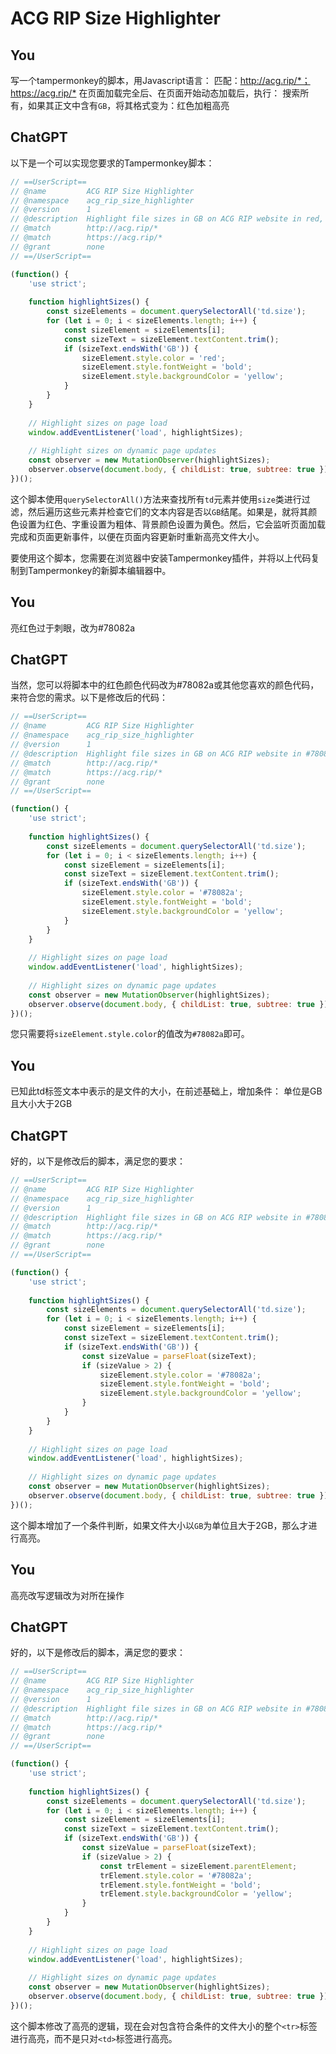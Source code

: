 # ACG RIP Size Highlighter

## You

写一个tampermonkey的脚本，用Javascript语言：
匹配：<http://acg.rip/*；https://acg.rip/*>
在页面加载完全后、在页面开始动态加载后，执行：
搜索所有<td class="size">，如果其正文中含有`GB`，将其格式变为：红色加粗高亮

## ChatGPT

以下是一个可以实现您要求的Tampermonkey脚本：

```javascript
// ==UserScript==
// @name         ACG RIP Size Highlighter
// @namespace    acg_rip_size_highlighter
// @version      1
// @description  Highlight file sizes in GB on ACG RIP website in red, bold and with yellow background color. 
// @match        http://acg.rip/*
// @match        https://acg.rip/*
// @grant        none
// ==/UserScript==

(function() {
    'use strict';
    
    function highlightSizes() {
        const sizeElements = document.querySelectorAll('td.size');
        for (let i = 0; i < sizeElements.length; i++) {
            const sizeElement = sizeElements[i];
            const sizeText = sizeElement.textContent.trim();
            if (sizeText.endsWith('GB')) {
                sizeElement.style.color = 'red';
                sizeElement.style.fontWeight = 'bold';
                sizeElement.style.backgroundColor = 'yellow';
            }
        }
    }
    
    // Highlight sizes on page load
    window.addEventListener('load', highlightSizes);
    
    // Highlight sizes on dynamic page updates
    const observer = new MutationObserver(highlightSizes);
    observer.observe(document.body, { childList: true, subtree: true });
})();
```

这个脚本使用`querySelectorAll()`方法来查找所有`td`元素并使用`size`类进行过滤，然后遍历这些元素并检查它们的文本内容是否以`GB`结尾。如果是，就将其颜色设置为红色、字重设置为粗体、背景颜色设置为黄色。然后，它会监听页面加载完成和页面更新事件，以便在页面内容更新时重新高亮文件大小。

要使用这个脚本，您需要在浏览器中安装Tampermonkey插件，并将以上代码复制到Tampermonkey的新脚本编辑器中。

## You

亮红色过于刺眼，改为#78082a

## ChatGPT

当然，您可以将脚本中的红色颜色代码改为#78082a或其他您喜欢的颜色代码，来符合您的需求。以下是修改后的代码：

```javascript
// ==UserScript==
// @name         ACG RIP Size Highlighter
// @namespace    acg_rip_size_highlighter
// @version      1
// @description  Highlight file sizes in GB on ACG RIP website in #78082a color, bold and with yellow background color. 
// @match        http://acg.rip/*
// @match        https://acg.rip/*
// @grant        none
// ==/UserScript==

(function() {
    'use strict';
    
    function highlightSizes() {
        const sizeElements = document.querySelectorAll('td.size');
        for (let i = 0; i < sizeElements.length; i++) {
            const sizeElement = sizeElements[i];
            const sizeText = sizeElement.textContent.trim();
            if (sizeText.endsWith('GB')) {
                sizeElement.style.color = '#78082a';
                sizeElement.style.fontWeight = 'bold';
                sizeElement.style.backgroundColor = 'yellow';
            }
        }
    }
    
    // Highlight sizes on page load
    window.addEventListener('load', highlightSizes);
    
    // Highlight sizes on dynamic page updates
    const observer = new MutationObserver(highlightSizes);
    observer.observe(document.body, { childList: true, subtree: true });
})();
```

您只需要将`sizeElement.style.color`的值改为`#78082a`即可。

## You

已知此td标签文本中表示的是文件的大小，在前述基础上，增加条件：
单位是GB且大小大于2GB

## ChatGPT

好的，以下是修改后的脚本，满足您的要求：

```javascript
// ==UserScript==
// @name         ACG RIP Size Highlighter
// @namespace    acg_rip_size_highlighter
// @version      1
// @description  Highlight file sizes in GB on ACG RIP website in #78082a color, bold and with yellow background color, if they are larger than 2GB. 
// @match        http://acg.rip/*
// @match        https://acg.rip/*
// @grant        none
// ==/UserScript==

(function() {
    'use strict';
    
    function highlightSizes() {
        const sizeElements = document.querySelectorAll('td.size');
        for (let i = 0; i < sizeElements.length; i++) {
            const sizeElement = sizeElements[i];
            const sizeText = sizeElement.textContent.trim();
            if (sizeText.endsWith('GB')) {
                const sizeValue = parseFloat(sizeText);
                if (sizeValue > 2) {
                    sizeElement.style.color = '#78082a';
                    sizeElement.style.fontWeight = 'bold';
                    sizeElement.style.backgroundColor = 'yellow';
                }
            }
        }
    }
    
    // Highlight sizes on page load
    window.addEventListener('load', highlightSizes);
    
    // Highlight sizes on dynamic page updates
    const observer = new MutationObserver(highlightSizes);
    observer.observe(document.body, { childList: true, subtree: true });
})();
```

这个脚本增加了一个条件判断，如果文件大小以`GB`为单位且大于2GB，那么才进行高亮。

## You

高亮改写逻辑改为对所在<tr>操作

## ChatGPT

好的，以下是修改后的脚本，满足您的要求：

```javascript
// ==UserScript==
// @name         ACG RIP Size Highlighter
// @namespace    acg_rip_size_highlighter
// @version      1
// @description  Highlight file sizes in GB on ACG RIP website in #78082a color, bold and with yellow background color, if they are larger than 2GB. 
// @match        http://acg.rip/*
// @match        https://acg.rip/*
// @grant        none
// ==/UserScript==

(function() {
    'use strict';
    
    function highlightSizes() {
        const sizeElements = document.querySelectorAll('td.size');
        for (let i = 0; i < sizeElements.length; i++) {
            const sizeElement = sizeElements[i];
            const sizeText = sizeElement.textContent.trim();
            if (sizeText.endsWith('GB')) {
                const sizeValue = parseFloat(sizeText);
                if (sizeValue > 2) {
                    const trElement = sizeElement.parentElement;
                    trElement.style.color = '#78082a';
                    trElement.style.fontWeight = 'bold';
                    trElement.style.backgroundColor = 'yellow';
                }
            }
        }
    }
    
    // Highlight sizes on page load
    window.addEventListener('load', highlightSizes);
    
    // Highlight sizes on dynamic page updates
    const observer = new MutationObserver(highlightSizes);
    observer.observe(document.body, { childList: true, subtree: true });
})();
```

这个脚本修改了高亮的逻辑，现在会对包含符合条件的文件大小的整个`<tr>`标签进行高亮，而不是只对`<td>`标签进行高亮。
